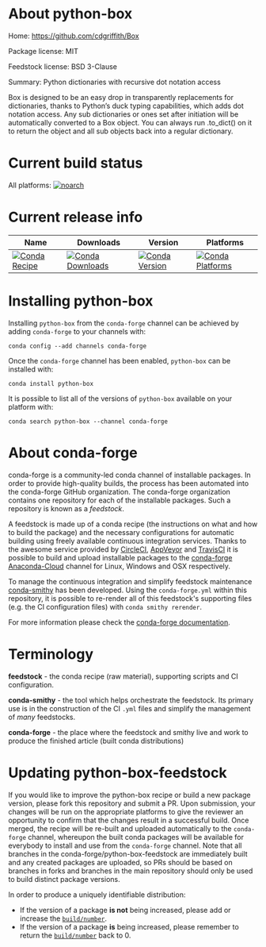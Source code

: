 About python-box
================

Home: https://github.com/cdgriffith/Box

Package license: MIT

Feedstock license: BSD 3-Clause

Summary: Python dictionaries with recursive dot notation access

Box is designed to be an easy drop in transparently replacements for dictionaries,
thanks to Python’s duck typing capabilities, which adds dot notation access. Any sub
dictionaries or ones set after initiation will be automatically converted to a Box
object. You can always run .to_dict() on it to return the object and all sub objects
back into a regular dictionary.


Current build status
====================

All platforms:
[![noarch](https://img.shields.io/circleci/project/github/conda-forge/python-box-feedstock/master.svg?label=noarch)](https://circleci.com/gh/conda-forge/python-box-feedstock)

Current release info
====================

| Name | Downloads | Version | Platforms |
| --- | --- | --- | --- |
| [![Conda Recipe](https://img.shields.io/badge/recipe-python--box-green.svg)](https://anaconda.org/conda-forge/python-box) | [![Conda Downloads](https://img.shields.io/conda/dn/conda-forge/python-box.svg)](https://anaconda.org/conda-forge/python-box) | [![Conda Version](https://img.shields.io/conda/vn/conda-forge/python-box.svg)](https://anaconda.org/conda-forge/python-box) | [![Conda Platforms](https://img.shields.io/conda/pn/conda-forge/python-box.svg)](https://anaconda.org/conda-forge/python-box) |

Installing python-box
=====================

Installing `python-box` from the `conda-forge` channel can be achieved by adding `conda-forge` to your channels with:

```
conda config --add channels conda-forge
```

Once the `conda-forge` channel has been enabled, `python-box` can be installed with:

```
conda install python-box
```

It is possible to list all of the versions of `python-box` available on your platform with:

```
conda search python-box --channel conda-forge
```


About conda-forge
=================

conda-forge is a community-led conda channel of installable packages.
In order to provide high-quality builds, the process has been automated into the
conda-forge GitHub organization. The conda-forge organization contains one repository
for each of the installable packages. Such a repository is known as a *feedstock*.

A feedstock is made up of a conda recipe (the instructions on what and how to build
the package) and the necessary configurations for automatic building using freely
available continuous integration services. Thanks to the awesome service provided by
[CircleCI](https://circleci.com/), [AppVeyor](https://www.appveyor.com/)
and [TravisCI](https://travis-ci.org/) it is possible to build and upload installable
packages to the [conda-forge](https://anaconda.org/conda-forge)
[Anaconda-Cloud](https://anaconda.org/) channel for Linux, Windows and OSX respectively.

To manage the continuous integration and simplify feedstock maintenance
[conda-smithy](https://github.com/conda-forge/conda-smithy) has been developed.
Using the ``conda-forge.yml`` within this repository, it is possible to re-render all of
this feedstock's supporting files (e.g. the CI configuration files) with ``conda smithy rerender``.

For more information please check the [conda-forge documentation](https://conda-forge.org/docs/).

Terminology
===========

**feedstock** - the conda recipe (raw material), supporting scripts and CI configuration.

**conda-smithy** - the tool which helps orchestrate the feedstock.
                   Its primary use is in the construction of the CI ``.yml`` files
                   and simplify the management of *many* feedstocks.

**conda-forge** - the place where the feedstock and smithy live and work to
                  produce the finished article (built conda distributions)


Updating python-box-feedstock
=============================

If you would like to improve the python-box recipe or build a new
package version, please fork this repository and submit a PR. Upon submission,
your changes will be run on the appropriate platforms to give the reviewer an
opportunity to confirm that the changes result in a successful build. Once
merged, the recipe will be re-built and uploaded automatically to the
`conda-forge` channel, whereupon the built conda packages will be available for
everybody to install and use from the `conda-forge` channel.
Note that all branches in the conda-forge/python-box-feedstock are
immediately built and any created packages are uploaded, so PRs should be based
on branches in forks and branches in the main repository should only be used to
build distinct package versions.

In order to produce a uniquely identifiable distribution:
 * If the version of a package **is not** being increased, please add or increase
   the [``build/number``](https://conda.io/docs/user-guide/tasks/build-packages/define-metadata.html#build-number-and-string).
 * If the version of a package **is** being increased, please remember to return
   the [``build/number``](https://conda.io/docs/user-guide/tasks/build-packages/define-metadata.html#build-number-and-string)
   back to 0.
